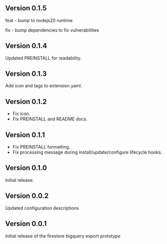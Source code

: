 ## Version 0.1.5

feat - bump to nodejs20 runtime

fix - bump dependencies to fix vulnerabilities

## Version 0.1.4

Updated PREINSTALL for readability.

## Version 0.1.3

Add icon and tags to extension.yaml.

## Version 0.1.2

- Fix icon.
- Fix PREINSTALL and README docs.

## Version 0.1.1

- Fix PREINSTALL formatting.
- Fix processing message during install/update/configure lifecycle hooks.

## Version 0.1.0

Initial release.

## Version 0.0.2

Updated configuration descriptions

## Version 0.0.1

Initial release of the firestore bigquery export prototype
